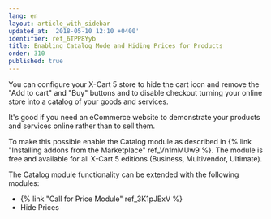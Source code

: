 ```yaml
---
lang: en
layout: article_with_sidebar
updated_at: '2018-05-10 12:10 +0400'
identifier: ref_6TPP8Yyb
title: Enabling Catalog Mode and Hiding Prices for Products
order: 310
published: true
---
```

You can configure your X-Cart 5 store to hide the cart icon and remove the "Add to cart" and "Buy" buttons and to disable checkout turning your online store into a catalog of your goods and services. 

It's good if you need an eCommerce website to demonstrate your products and services online rather than to sell them. 

To make this possible enable the Catalog module as described in {% link "Installing addons from the Marketplace" ref_Vn1mMUw9 %}. The module is free and available for all X-Cart 5 editions (Business, Multivendor, Ultimate).

The Catalog module functionality can be extended with the following modules:
* {% link "Call for Price Module" ref_3K1pJExV %}
* Hide Prices
